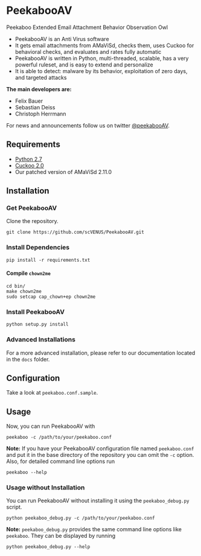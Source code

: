 # PeekabooAV #

Peekaboo Extended Email Attachment Behavior Observation Owl

* PeekabooAV is an Anti Virus software
* It gets email attachments from AMaViSd, checks them, uses Cuckoo for behavioral checks, and evaluates and rates fully automatic
* PeekabooAV is written in Python, multi-threaded, scalable, has a very powerful ruleset, and is easy to extend and personalize
* It is able to detect: malware by its behavior, exploitation of zero days, and targeted attacks

**The main developers are:**

* Felix Bauer
* Sebastian Deiss
* Christoph Herrmann

For news and announcements follow us on twitter [@peekabooAV](https://twitter.com/peekabooav).


## Requirements ##

* [Python 2.7](https://www.python.org/downloads/)
* [Cuckoo 2.0](https://github.com/cuckoosandbox/cuckoo)
* Our patched version of AMaViSd 2.11.0


## Installation ##

### Get PeekabooAV ###
Clone the repository.

```shell
git clone https://github.com/scVENUS/PeekabooAV.git
```

### Install Dependencies ###
```shell
pip install -r requirements.txt
```

#### Compile ``chown2me`` ####
```shell
cd bin/
make chown2me
sudo setcap cap_chown+ep chown2me
```

### Install PeekabooAV ###
```shell
python setup.py install
```

### Advanced Installations ###
For a more advanced installation, please refer to our documentation located in the ``docs`` folder.


## Configuration ##
Take a look at ``peekaboo.conf.sample``.


## Usage ##
Now, you can run PeekabooAV with
```shell
peekaboo -c /path/to/your/peekaboo.conf
```

**Note:** If you have your PeekabooAV configuration file named ``peekaboo.conf``
and put it in the base directory of the repository you can omit the ``-c`` option.  
Also, for detailed command line options run
```shell
peekaboo --help
```

### Usage without Installation ###
You can run PeekabooAV without installing it using the ``peekaboo_debug.py`` script.
```shell
python peekaboo_debug.py -c /path/to/your/peekaboo.conf
```

**Note:** ``peekaboo_debug.py`` provides the same command line options like ``peekaboo``.
They can be displayed by running

```shell
python peekaboo_debug.py --help
```
